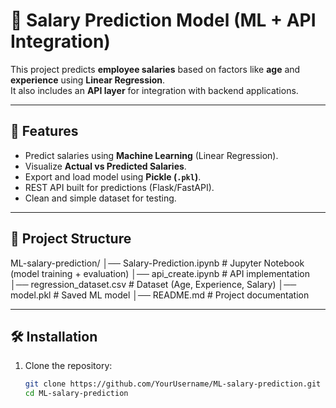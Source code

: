 # 💼 Salary Prediction Model (ML + API Integration)

This project predicts **employee salaries** based on factors like **age** and **experience** using **Linear Regression**.  
It also includes an **API layer** for integration with backend applications.

---

## 📌 Features
- Predict salaries using **Machine Learning** (Linear Regression).
- Visualize **Actual vs Predicted Salaries**.
- Export and load model using **Pickle (`.pkl`)**.
- REST API built for predictions (Flask/FastAPI).
- Clean and simple dataset for testing.

---

## 📂 Project Structure
ML-salary-prediction/
│── Salary-Prediction.ipynb # Jupyter Notebook (model training + evaluation)
│── api_create.ipynb # API implementation
│── regression_dataset.csv # Dataset (Age, Experience, Salary)
│── model.pkl # Saved ML model
│── README.md # Project documentation

---

## 🛠️ Installation
1. Clone the repository:
   ```bash
   git clone https://github.com/YourUsername/ML-salary-prediction.git
   cd ML-salary-prediction
